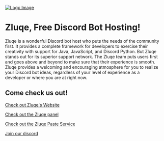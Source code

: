 [![Logo Image](https://us-east-1.tixte.net/uploads/your-parents.wants.solutions/full-logo.png)](https://zluqe.com)

# Zluqe, Free Discord Bot Hosting!
Zluqe is a wonderful Discord bot host who puts the needs of the community first. It provides a complete framework for developers to exercise their creativity with support for Java, JavaScript, and Discord Python. But Zluqe stands out for its superior support network. The Zluqe team puts users first and goes above and beyond to make sure that their experience is smooth. Zluqe provides a welcoming and encouraging atmosphere for you to realize your Discord bot ideas, regardless of your level of experience as a developer or where you are at right now.

## Come check us out!
[Check out Zluqe's Website](https://zluqe.com/)

[Check out the Zluqe panel](https://panel.zluqe.com/)

[Check out the Zluqe Paste Service](https://paste.zluqe.com/)

[Join our discord](https://discord.gg/D8rjRN3uJQ)
